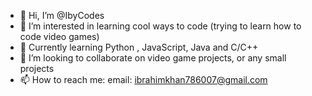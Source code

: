 - 👋 Hi, I’m @IbyCodes
- 👀 I’m interested in learning cool ways to code (trying to learn how to code video games)
- 🌱 Currently learning Python , JavaScript, Java and C/C++
- 💞️ I’m looking to collaborate on video game projects, or any small projects
- 📫 How to reach me:
email: ibrahimkhan786007@gmail.com
<!---
IbyCodes/IbyCodes is a ✨ special ✨ repository because its `README.md` (this file) appears on your GitHub profile.
You can click the Preview link to take a look at your changes.
--->
